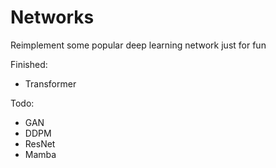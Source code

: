 # Networks
Reimplement some popular deep learning network just for fun

Finished:
* Transformer

Todo:
* GAN
* DDPM
* ResNet
* Mamba